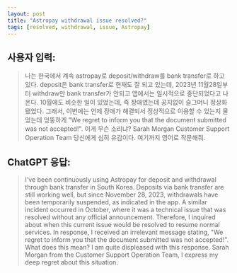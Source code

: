 ```yaml
---
layout: post
title: "Astropay withdrawal issue resolved?"
tags: [resolved, withdrawal, issue, Astropay]
---
```


## 사용자 입력:
> 나는 한국에서 계속 astropay로 deposit/withdraw를 bank transfer로 하고 있다.  deposit은 bank transfer로  현재도 잘 되고 있는데, 2023년 11월28일부터 withdraw만 bank transfer가 안되고 앱에서는 일시적으로 중단되었다고 나온다.  10월에도 비슷한 일이 있었는데, 즉 장애였는데 공지없이 슬그머니 정상화됐었다. 그래서, 이번에는 언제 장애가 해결되서 정상적으로 이용할 수 있는지 물었는데 엉뚱하게  "We regret to inform you that the document submitted was not accepted!". 이게 무슨 소리냐? Sarah Morgan
Customer Support
Operation Team  당신에게 심히 유감이다.  여기까지 영어로 작문해줘.

## ChatGPT 응답:
> I've been continuously using Astropay for deposit and withdrawal through bank transfer in South Korea. Deposits via bank transfer are still working well, but since November 28, 2023, withdrawals have been temporarily suspended, as indicated in the app. A similar incident occurred in October, where it was a technical issue that was resolved without any official announcement. Therefore, I inquired about when this current issue would be resolved to resume normal services. In response, I received an irrelevant message stating, "We regret to inform you that the document submitted was not accepted!". What does this mean? I am quite displeased with this response. Sarah Morgan from the Customer Support Operation Team, I express my deep regret about this situation.

